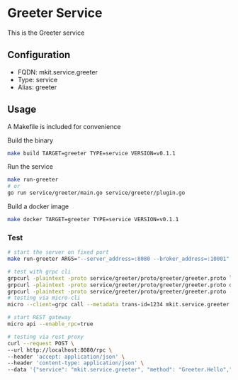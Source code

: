 # Greeter Service

This is the Greeter service

## Configuration

- FQDN: mkit.service.greeter
- Type: service
- Alias: greeter

## Usage

A Makefile is included for convenience

Build the binary

```bash
make build TARGET=greeter TYPE=service VERSION=v0.1.1
```

Run the service

```bash
make run-greeter
# or
go run service/greeter/main.go service/greeter/plugin.go
```

Build a docker image

```bash
make docker TARGET=greeter TYPE=service VERSION=v0.1.1
```

### Test

```bash
# start the server on fixed port
make run-greeter ARGS="--server_address=:8080 --broker_address=:10001"

# test with grpc cli
grpcurl -plaintext -proto service/greeter/proto/greeter/greeter.proto list
grpcurl -plaintext -proto service/greeter/proto/greeter/greeter.proto describe
grpcurl -plaintext -proto service/greeter/proto/greeter/greeter.proto -d '{"name": "sumo"}' localhost:8080  mkit.service.greeter.Greeter/Hello
# testing via micro-cli
micro --client=grpc call --metadata trans-id=1234 mkit.service.greeter Greeter.Hello  '{"name": "John"}'

# start REST gateway
micro api --enable_rpc=true

# testing via rest proxy
curl --request POST \
--url http://localhost:8080/rpc \
--header 'accept: application/json' \
--header 'content-type: application/json' \
--data '{"service": "mkit.service.greeter", "method": "Greeter.Hello","request": {"name": "sumo"}}'
```
